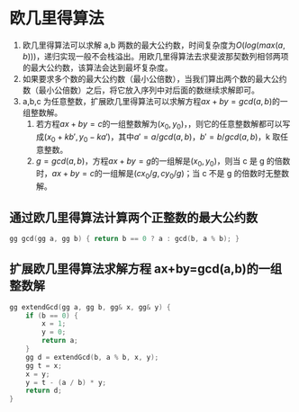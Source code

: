 # 欧几里得算法

1. 欧几里得算法可以求解 a,b 两数的最大公约数，时间复杂度为$O(log(max(a,b)))$，递归实现一般不会栈溢出。用欧几里得算法去求斐波那契数列相邻两项的最大公约数，该算法会达到最坏复杂度。
2. 如果要求多个数的最大公约数（最小公倍数），当我们算出两个数的最大公约数（最小公倍数）之后，将它放入序列中对后面的数继续求解即可。
3. a,b,c 为任意整数，扩展欧几里得算法可以求解方程$ax+by=gcd(a,b)$的一组整数解。
   1. 若方程$ax+by=c$的一组整数解为$(x_0,y_0)$，，则它的任意整数解都可以写成$(x_0+kb', y_0-ka')$，其中$a'=a/gcd(a,b)$，$b'=b/gcd(a,b)$，k 取任意整数。
   2. $g=gcd(a,b)$，方程$ax+by=g$的一组解是$(x_0,y_0)$，则当 c 是 g 的倍数时，$ax+by=c$的一组解是$(cx_0/g, cy_0/g)$；当 c 不是 g 的倍数时无整数解。

## 通过欧几里得算法计算两个正整数的最大公约数

```cpp
gg gcd(gg a, gg b) { return b == 0 ? a : gcd(b, a % b); }
```

## 扩展欧几里得算法求解方程 ax+by=gcd(a,b)的一组整数解

```cpp
gg extendGcd(gg a, gg b, gg& x, gg& y) {
    if (b == 0) {
        x = 1;
        y = 0;
        return a;
    }
    gg d = extendGcd(b, a % b, x, y);
    gg t = x;
    x = y;
    y = t - (a / b) * y;
    return d;
}
```
